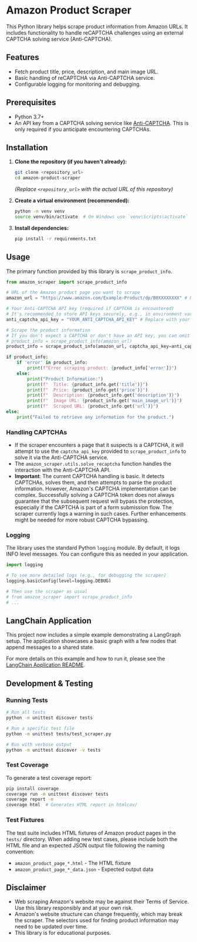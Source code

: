# Amazon Product Scraper

This Python library helps scrape product information from Amazon URLs. It includes functionality to handle reCAPTCHA challenges using an external CAPTCHA solving service (Anti-CAPTCHA).

## Features

- Fetch product title, price, description, and main image URL.
- Basic handling of reCAPTCHA via Anti-CAPTCHA service.
- Configurable logging for monitoring and debugging.

## Prerequisites

- Python 3.7+
- An API key from a CAPTCHA solving service like [Anti-CAPTCHA](https://anti-captcha.com/). This is only required if you anticipate encountering CAPTCHAs.

## Installation

1.  **Clone the repository (if you haven't already):**
    ```bash
    git clone <repository_url>
    cd amazon-product-scraper
    ```
    *(Replace `<repository_url>` with the actual URL of this repository)*

2.  **Create a virtual environment (recommended):**
    ```bash
    python -m venv venv
    source venv/bin/activate  # On Windows use `venv\Scripts\activate`
    ```

3.  **Install dependencies:**
    ```bash
    pip install -r requirements.txt
    ```

## Usage

The primary function provided by this library is `scrape_product_info`.

```python
from amazon_scraper import scrape_product_info

# URL of the Amazon product page you want to scrape
amazon_url = "https://www.amazon.com/Example-Product/dp/B0XXXXXXXX" # Replace with a real Amazon product URL

# Your Anti-CAPTCHA API key (required if CAPTCHA is encountered)
# It's recommended to store API keys securely, e.g., in environment variables or a config file.
anti_captcha_api_key = "YOUR_ANTI_CAPTCHA_API_KEY" # Replace with your actual key or set to None

# Scrape the product information
# If you don't expect a CAPTCHA or don't have an API key, you can omit captcha_api_key:
# product_info = scrape_product_info(amazon_url)
product_info = scrape_product_info(amazon_url, captcha_api_key=anti_captcha_api_key)

if product_info:
    if 'error' in product_info:
        print(f"Error scraping product: {product_info['error']}")
    else:
        print("Product Information:")
        print(f"  Title: {product_info.get('title')}")
        print(f"  Price: {product_info.get('price')}")
        print(f"  Description: {product_info.get('description')}")
        print(f"  Image URL: {product_info.get('main_image_url')}")
        print(f"  Scraped URL: {product_info.get('url')}")
else:
    print("Failed to retrieve any information for the product.")

```

### Handling CAPTCHAs

- If the scraper encounters a page that it suspects is a CAPTCHA, it will attempt to use the `captcha_api_key` provided to `scrape_product_info` to solve it via the Anti-CAPTCHA service.
- The `amazon_scraper.utils.solve_recaptcha` function handles the interaction with the Anti-CAPTCHA API.
- **Important**: The current CAPTCHA handling is basic. It detects CAPTCHAs, solves them, and then attempts to parse the product information. However, Amazon's CAPTCHA implementation can be complex. Successfully solving a CAPTCHA token does not always guarantee that the subsequent request will bypass the protection, especially if the CAPTCHA is part of a form submission flow. The scraper currently logs a warning in such cases. Further enhancements might be needed for more robust CAPTCHA bypassing.

### Logging

The library uses the standard Python `logging` module. By default, it logs INFO level messages. You can configure this as needed in your application.

```python
import logging

# To see more detailed logs (e.g., for debugging the scraper)
logging.basicConfig(level=logging.DEBUG)

# Then use the scraper as usual
# from amazon_scraper import scrape_product_info
# ...
```

## LangChain Application

This project now includes a simple example demonstrating a LangGraph setup.
The application showcases a basic graph with a few nodes that append messages to a shared state.

For more details on this example and how to run it, please see the [LangChain Application README](./langchain_app/README.md).

## Development & Testing

### Running Tests
```bash
# Run all tests
python -m unittest discover tests

# Run a specific test file
python -m unittest tests/test_scraper.py

# Run with verbose output
python -m unittest discover -v tests
```

### Test Coverage
To generate a test coverage report:

```bash
pip install coverage
coverage run -m unittest discover tests
coverage report -m
coverage html  # Generates HTML report in htmlcov/
```

### Test Fixtures
The test suite includes HTML fixtures of Amazon product pages in the `tests/` directory. When adding new test cases, please include both the HTML file and an expected JSON output file following the naming convention:
- `amazon_product_page_*.html` - The HTML fixture
- `amazon_product_page_*_data.json` - Expected output data

## Disclaimer

- Web scraping Amazon's website may be against their Terms of Service. Use this library responsibly and at your own risk.
- Amazon's website structure can change frequently, which may break the scraper. The selectors used for finding product information may need to be updated over time.
- This library is for educational purposes.
